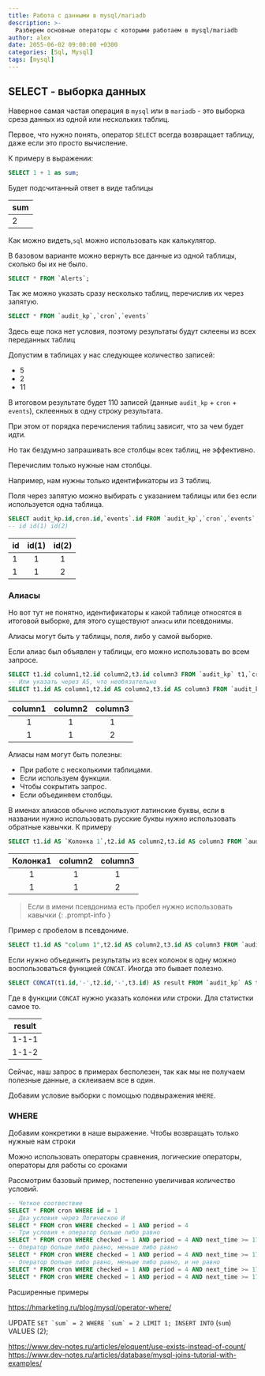 ```yaml
---
title: Работа с данными в mysql/mariadb
description: >-
  Разберем основные операторы с которыми работаем в mysql/mariadb
author: alex
date: 2055-06-02 09:00:00 +0300
categories: [Sql, Mysql]
tags: [mysql]
---
```


## SELECT - выборка данных

Наверное самая частая операция в `mysql` или в `mariadb` - это выборка среза данных из одной или нескольких таблиц.

Первое, что нужно понять, оператор `SELECT` всегда возвращает таблицу, даже если это просто вычисление.

К примеру в выражении:

````sql
SELECT 1 + 1 as sum;
````

Будет подсчитанный ответ в виде таблицы

| sum |
|-----|
| 2   | 

Как можно видеть,`sql` можно использовать как калькулятор.

В базовом варианте можно вернуть все данные из одной таблицы, сколько бы их не было.

````sql
SELECT * FROM `Alerts`;
````

Так же можно указать сразу несколько таблиц, перечислив их через запятую.

````sql
SELECT * FROM `audit_kp`,`cron`,`events`
````

Здесь еще пока нет условия, поэтому результаты будут склеены из всех переданных таблиц

Допустим в таблицах у нас следующее количество записей:

- 5
- 2
- 11

В итоговом результате будет 110 записей (данные `audit_kp` + `cron` + `events`), склеенных в одну строку результата.

При этом от порядка перечисления таблиц зависит, что за чем будет идти. 

Но так бездумно запрашивать все столбцы всех таблиц, не эффективно.

Перечислим только нужные нам столбцы.

Например, нам нужны только идентификаторы из 3 таблиц.

Поля через запятую можно выбирать с указанием таблицы или без если используется одна таблица.

````sql
SELECT audit_kp.id,cron.id,`events`.id FROM `audit_kp`,`cron`,`events`;
-- id id(1) id(2)
````

| id | id(1) | id(2) |
|----|:-----:|:-----:|
| 1  |   1   |   1   | 
| 1  |   1   |   2   |

### Алиасы

Но вот тут не понятно, идентификаторы к какой таблице относятся в итоговой выборке, для этого существуют `алиасы` или псевдонимы.

Алиасы могут быть у таблицы, поля, либо у самой выборке.

Если алиас был объявлен у таблицы, его можно использовать во всем запросе.

````sql
SELECT t1.id column1,t2.id column2,t3.id column3 FROM `audit_kp` t1,`cron` t2,`events` t3
-- Или указать через AS, что необязательно
SELECT t1.id AS column1,t2.id AS column2,t3.id AS column3 FROM `audit_kp` AS t1,`cron` AS t2,`events` AS t3
````

| column1 | column2 | column3 |
|:-------:|:-------:|:-------:|
|    1    |    1    |    1    | 
|    1    |    1    |    2    |


Алиасы нам могут быть полезны:

- При работе с несколькими таблицами.
- Если используем функции.
- Чтобы сокрытить запрос.
- Если объединяем столбцы.

В именах алиасов обычно используют латинские буквы, если в названии нужно использовать русские буквы нужно использовать обратные кавычки. К примеру

````sql
SELECT t1.id AS `Колонка 1`,t2.id AS column2,t3.id AS column3 FROM `audit_kp` AS t1,`cron` AS t2,`events` AS t3
````

| Колонка1  | column2 | column3 |
|:---------:|:-------:|:-------:|
|     1     |    1    |    1    | 
|     1     |    1    |    2    |

> Если в имени псевдонима есть пробел нужно использовать кавычки
{: .prompt-info }

Пример с пробелом в псевдониме.

````sql
SELECT t1.id AS "column 1",t2.id AS column2,t3.id AS column3 FROM `audit_kp` AS t1,`cron` AS t2,`events` AS t3
````

Если нужно объединить результаты из всех колонок в одну можно воспользоваться функцией `CONCAT`. Иногда это бывает полезно.

````sql
SELECT CONCAT(t1.id,'-',t2.id,'-',t3.id) AS result FROM `audit_kp` AS t1,`cron` AS t2,`events` AS t3
````

Где в функции `CONCAT` нужно указать колонки или строки. Для статистки самое то.

|    result    | 
|:------------:|
|    1-1-1     |
|    1-1-2     |


Сейчас, наш запрос в примерах бесполезен, так как мы не получаем полезные данные, а склеиваем все в один.

Добавим условие выборки с помощью подвыражения `WHERE`.

### WHERE

Добавим конкретики в наше выражение. Чтобы возвращать только нужные нам строки

Можно использовать операторы сравнения, логические операторы, операторы для работы со сроками

Рассмотрим базовый пример, постепенно увеличивая количество условий.

````sql
-- Четкое соотвествие
SELECT * FROM cron WHERE id = 1
-- Два условия через Логическое И
SELECT * FROM cron WHERE checked = 1 AND period = 4
-- Три условия + оператор больше либо равно
SELECT * FROM cron WHERE checked = 1 AND period = 4 AND next_time >= 1737098643
-- Оператор больше либо равно, меньше либо равно
SELECT * FROM cron WHERE checked = 1 AND period = 4 AND next_time >= 1737098643 AND next_time <= 1737098821
-- Оператор больше либо равно, меньше либо равно, и не равно
SELECT * FROM cron WHERE checked = 1 AND period = 4 AND next_time >= 1737098643 AND next_time <= 1737098821 AND next_time != 1737098761
SELECT * FROM cron WHERE checked = 1 AND period = 4 AND next_time >= 1737098643 AND next_time <= 1737098821 AND next_time <> 1737098761
````

Расширенные примеры

https://hmarketing.ru/blog/mysql/operator-where/



UPDATE `` SET `sum` = 2 WHERE `sum` = 2 LIMIT 1;
INSERT INTO `` (`sum`) VALUES (2);

https://www.dev-notes.ru/articles/eloquent/use-exists-instead-of-count/
https://www.dev-notes.ru/articles/database/mysql-joins-tutorial-with-examples/
